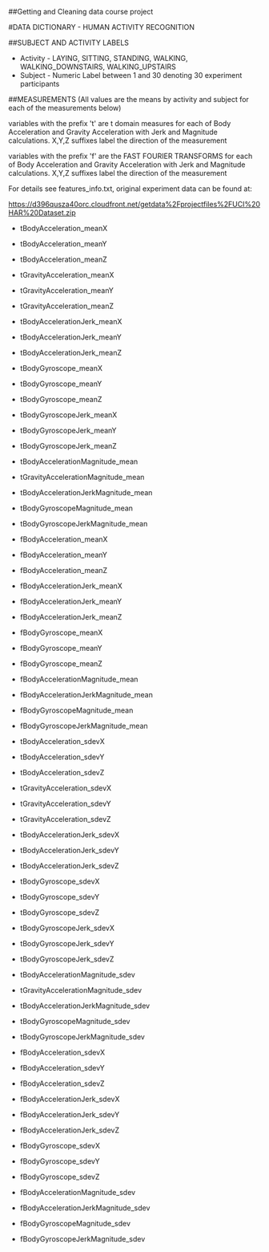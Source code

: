 ##Getting and Cleaning data course project


#DATA DICTIONARY - HUMAN ACTIVITY RECOGNITION

##SUBJECT AND ACTIVITY LABELS

 - Activity - LAYING, SITTING, STANDING, WALKING, WALKING_DOWNSTAIRS, WALKING_UPSTAIRS
 - Subject - Numeric Label between 1 and 30 denoting 30 experiment participants


##MEASUREMENTS (All values are the means by activity and subject for each of the measurements below)

variables with the prefix 't' are t domain measures for each of Body Acceleration and 
Gravity Acceleration with Jerk and Magnitude calculations. X,Y,Z suffixes label the direction 
of the measurement

variables with the prefix 'f' are the FAST FOURIER TRANSFORMS for each of Body Acceleration and 
Gravity Acceleration with Jerk and Magnitude calculations. X,Y,Z suffixes label the direction 
of the measurement

For details see
features_info.txt, original experiment data can be found at:

 https://d396qusza40orc.cloudfront.net/getdata%2Fprojectfiles%2FUCI%20HAR%20Dataset.zip 


 - tBodyAcceleration_meanX  
 - tBodyAcceleration_meanY  
 - tBodyAcceleration_meanZ  

 - tGravityAcceleration_meanX 
 - tGravityAcceleration_meanY 
 - tGravityAcceleration_meanZ 

 - tBodyAccelerationJerk_meanX 
 - tBodyAccelerationJerk_meanY
 - tBodyAccelerationJerk_meanZ

 - tBodyGyroscope_meanX
 - tBodyGyroscope_meanY
 - tBodyGyroscope_meanZ

 - tBodyGyroscopeJerk_meanX
 - tBodyGyroscopeJerk_meanY
 - tBodyGyroscopeJerk_meanZ

 - tBodyAccelerationMagnitude_mean
 - tGravityAccelerationMagnitude_mean
 - tBodyAccelerationJerkMagnitude_mean
 - tBodyGyroscopeMagnitude_mean
 - tBodyGyroscopeJerkMagnitude_mean

 - fBodyAcceleration_meanX
 - fBodyAcceleration_meanY
 - fBodyAcceleration_meanZ

 - fBodyAccelerationJerk_meanX
 - fBodyAccelerationJerk_meanY
 - fBodyAccelerationJerk_meanZ

 - fBodyGyroscope_meanX
 - fBodyGyroscope_meanY
 - fBodyGyroscope_meanZ

 - fBodyAccelerationMagnitude_mean
 - fBodyAccelerationJerkMagnitude_mean
 - fBodyGyroscopeMagnitude_mean
 - fBodyGyroscopeJerkMagnitude_mean

 - tBodyAcceleration_sdevX
 - tBodyAcceleration_sdevY
 - tBodyAcceleration_sdevZ

 - tGravityAcceleration_sdevX
 - tGravityAcceleration_sdevY
 - tGravityAcceleration_sdevZ

 - tBodyAccelerationJerk_sdevX
 - tBodyAccelerationJerk_sdevY
 - tBodyAccelerationJerk_sdevZ

 - tBodyGyroscope_sdevX
 - tBodyGyroscope_sdevY
 - tBodyGyroscope_sdevZ

 - tBodyGyroscopeJerk_sdevX
 - tBodyGyroscopeJerk_sdevY
 - tBodyGyroscopeJerk_sdevZ

 - tBodyAccelerationMagnitude_sdev
 - tGravityAccelerationMagnitude_sdev
 - tBodyAccelerationJerkMagnitude_sdev
 - tBodyGyroscopeMagnitude_sdev
 - tBodyGyroscopeJerkMagnitude_sdev

 - fBodyAcceleration_sdevX
 - fBodyAcceleration_sdevY
 - fBodyAcceleration_sdevZ

 - fBodyAccelerationJerk_sdevX
 - fBodyAccelerationJerk_sdevY
 - fBodyAccelerationJerk_sdevZ

 - fBodyGyroscope_sdevX
 - fBodyGyroscope_sdevY
 - fBodyGyroscope_sdevZ

 - fBodyAccelerationMagnitude_sdev
 - fBodyAccelerationJerkMagnitude_sdev
 - fBodyGyroscopeMagnitude_sdev
 - fBodyGyroscopeJerkMagnitude_sdev

